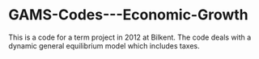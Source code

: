 # GAMS-Codes---Economic-Growth
This is a code for a term project in 2012 at Bilkent. 
The code deals with a dynamic general equilibrium model which includes taxes. 
